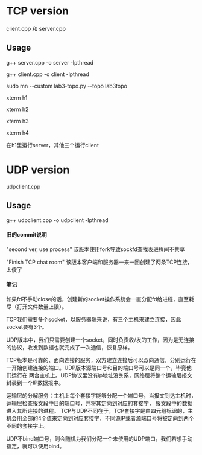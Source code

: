 # TCP version

client.cpp 和 server.cpp 

## Usage
g++ server.cpp -o server -lpthread

g++ client.cpp -o client -lpthread

sudo mn --custom lab3-topo.py --topo lab3topo

xterm h1

xterm h2

xterm h3

xterm h4

在h1里运行server，其他三个运行client

# UDP version

udpclient.cpp

## Usage 

g++ udpclient.cpp -o udpclient -lpthread

#### 旧的commit说明

"second ver, use process" 该版本使用fork导致sockfd查找表进程间不共享

"Finish TCP chat room" 该版本客户端和服务器一来一回创建了两条TCP连接，太傻了

#### 笔记
如果fd不手动close的话，创建新的socket操作系统会一直分配fd给进程，直至耗尽（打开文件数量上限）。

TCP我们需要多个socket，以服务器端来说，有三个主机来建立连接，因此socket要有3个。

UDP版本中，我们只需要创建一个socket，同时负责收/发的工作，因为是无连接的协议，收发到数据也就完成了一次通信，恢复原样。

TCP版本是可靠的、面向连接的服务，双方建立连接后可以双向通信，分别运行在一开始创建连接的端口。UDP版本源端口号和目的端口号可以是同一个，毕竟他们运行在
两台主机上。UDP协议里没有ip地址没关系，网络层将整个运输层报文封装到一个IP数据报中。

运输层的分解服务：主机上每个套接字能够分配一个端口号，当报文到达主机时，运输层检查报文段中目的端口号，并将其定向到对应的套接字，
报文段中的数据进入其所连接的进程。 TCP与UDP不同在于，TCP套接字是由四元组标识的，主机会用全部的4个值来定向到对应套接字，不同源IP或者源端口号将被定向到两个不同的套接字上。

UDP不bind端口号，则会随机为我们分配一个未使用的UDP端口，我们若想手动指定，就可以使用bind。

